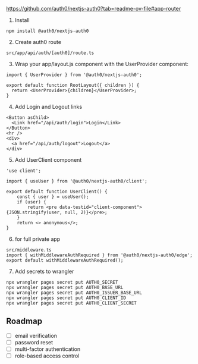 https://github.com/auth0/nextjs-auth0?tab=readme-ov-file#app-router

1. Install 
```
npm install @auth0/nextjs-auth0
```

2. Create auth0 route
```
src/app/api/auth/[auth0]/route.ts
```

3. Wrap your app/layout.js component with the UserProvider component:
```
import { UserProvider } from '@auth0/nextjs-auth0';

export default function RootLayout({ children }) {
  return <UserProvider>{children}</UserProvider>;
}
```

4. Add Login and Logout links
```
<Button asChild>
  <Link href="/api/auth/login">Login</Link>
</Button>
<hr />
<div>
  <a href="/api/auth/logout">Logout</a>
</div>
```

5. Add UserClient component
```
'use client';

import { useUser } from '@auth0/nextjs-auth0/client';

export default function UserClient() {
    const { user } = useUser();
    if (user) {
        return <pre data-testid="client-component">{JSON.stringify(user, null, 2)}</pre>;
    }
    return <> anonymous</>;
}
```

6. for full private app
```
src/middleware.ts
import { withMiddlewareAuthRequired } from '@auth0/nextjs-auth0/edge';
export default withMiddlewareAuthRequired();
```

7. Add secrets to wrangler
```
npx wrangler pages secret put AUTH0_SECRET
npx wrangler pages secret put AUTH0_BASE_URL
npx wrangler pages secret put AUTH0_ISSUER_BASE_URL
npx wrangler pages secret put AUTH0_CLIENT_ID
npx wrangler pages secret put AUTH0_CLIENT_SECRET
```


## Roadmap
- [ ]  email verification
- [ ]  password reset
- [ ]  multi-factor authentication
- [ ]  role-based access control